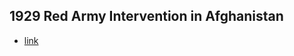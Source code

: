 ## 1929 Red Army Intervention in Afghanistan
- [link](https://en.wikipedia.org/wiki/Red_Army_intervention_in_Afghanistan_(1929))